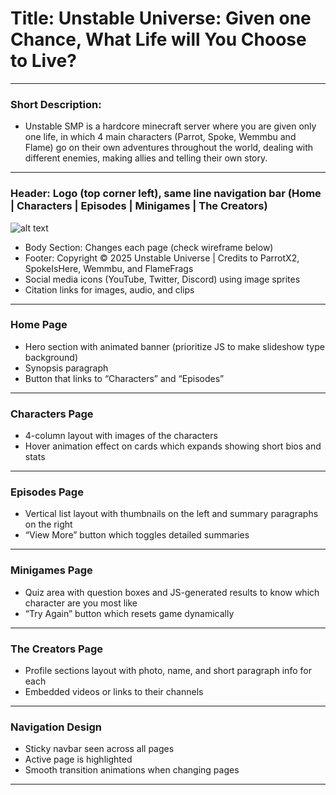 # Title: Unstable Universe: Given one Chance, What Life will You Choose to Live? 
--------------------------------------------------------

### Short Description: 
- Unstable SMP is a hardcore minecraft server where you are given only one life, in which 4 main characters (Parrot, Spoke, Wemmbu and Flame) go on their own adventures throughout the world, dealing with different enemies, making allies and telling their own story. 
--------------------------------------------------------

### Header: Logo (top corner left), same line navigation bar (Home | Characters | Episodes | Minigames | The Creators)
![alt text](https://www.google.com/url?sa=i&url=https%3A%2F%2Ftiermaker.com%2Fcreate%2Funstable-universe-characters-16447715&psig=AOvVaw3-qDiE0246Fxbmry0w5O_G&ust=1761837236220000&source=images&cd=vfe&opi=89978449&ved=0CBQQjRxqFwoTCMDN1KbZyZADFQAAAAAdAAAAABAE)
- Body Section: Changes each page (check wireframe below)
- Footer: Copyright © 2025 Unstable Universe | Credits to ParrotX2, SpokeIsHere, Wemmbu, and FlameFrags
- Social media icons (YouTube, Twitter, Discord) using image sprites
- Citation links for images, audio, and clips
--------------------------------------------------------

### Home Page
- Hero section with animated banner (prioritize JS to make slideshow type background)
- Synopsis paragraph
- Button that links to “Characters” and “Episodes”
--------------------------------------------------------

### Characters Page
- 4-column layout with images of the characters
- Hover animation effect on cards which expands showing short bios and stats
--------------------------------------------------------

### Episodes Page
- Vertical list layout with thumbnails on the left and summary paragraphs on the right
- “View More” button which toggles detailed summaries
--------------------------------------------------------

### Minigames Page
- Quiz area with question boxes and JS-generated results to know which character are you most like
- “Try Again” button which resets game dynamically
--------------------------------------------------------

### The Creators Page
- Profile sections layout with photo, name, and short paragraph info for each
- Embedded videos or links to their channels
--------------------------------------------------------

### Navigation Design
- Sticky navbar seen across all pages
- Active page is highlighted
- Smooth transition animations when changing pages
--------------------------------------------------------